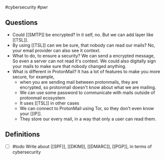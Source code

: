 #cybersecurity #pwr 
## Questions
- Could [[SMTP]] be encrypted?
  In it self, no. But we can add layer like [[TSL]].
- By using [[TSL]] can we be sure, that nobody can read our mails?
  No, your email provider can also see it context.
- What to do, to ensure a security?
  We can send a encrypted message, So even a server can not read it's context. We could also digitally sign your mails to make sure that nobody changed anything.
- What is different in ProtonMail?
  It has a lot of features to make you more secure, for example, 
  - when you are sending mail between protonmails, they are encrypted, so protonmail doesn't know about what we are mailing.
  - We can use some password to communicate with mails outside of protonmail ecosystem
  - It uses [[TSL]] in other cases
  - We can connect to ProtonMail using Tor, so they don't even know your [[IP]].
  - They store our every mail, in a way that only a user can read them.

## Definitions

- [ ] #todo Write about [[SPF]], [[DKIM]], [[DMARC]], [[PGP]], in terms of cybersecurity